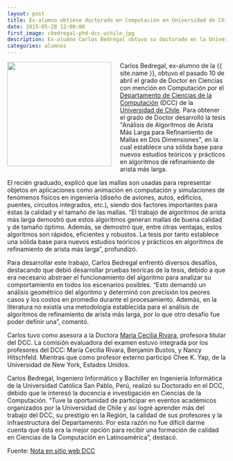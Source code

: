 ```yaml
---
layout: post
title: Ex-alumno obtiene doctorado en Computación en Universidad de Chile
date: 2015-05-28 12:00:00
first_image: cbedregal-phd-dcc-uchile.jpg
description: Ex-alumno Carlos Bedregal obtuvo su doctorado en la Universidad de Chile con la tesis "Análisis de Algoritmos de Arista Más Larga para Refinamiento de Mallas en Dos Dimensiones" 
categories: alumnos
---
```


<img src="/img/{{ page.first_image }}"  width="240" style="float:left; margin-right: 20px;">

Carlos Bedregal, ex-alumno de la {{ site.name }}, obtuvo el pasado 10 de
abril el grado de Doctor en Ciencias con mención en Computación por el
[Departamento de Ciencias de la Computación][dcc] (DCC) de la
[Universidad de Chile][uchile]. Para obtener el grado de Doctor
desarrolló la tesis "Análisis de Algoritmos de Arista Más Larga para
Refinamiento de Mallas en Dos Dimensiones", en la cual establece una
sólida base para nuevos estudios teóricos y prácticos en algoritmos de
refinamiento de arista más larga. 

El recién graduado, explicó que las mallas son usadas para representar
objetos en aplicaciones como animación en computación y simulaciones
de fenómenos físicos en ingeniería (diseño de aviones, autos,
edificios, puentes, circuitos integrados, etc.), siendo dos factores
importantes para éstas la calidad y el tamaño de las mallas. “El
trabajo de algoritmos de arista más larga demostró que estos
algoritmos generan mallas de buena calidad y de tamaño óptimo. Además,
se demostró que, entre otras ventajas, estos algoritmos son rápidos,
eficientes y robustos. La tesis por tanto establece una sólida base
para nuevos estudios teóricos y prácticos en algoritmos de
refinamiento de arista más larga”, profundizó. 
 
Para desarrollar este trabajo, Carlos Bedregal enfrentó diversos
desafíos, destacando que debió desarrollar pruebas teóricas de la
tesis, debido a que era necesario abstraer el funcionamiento del
algoritmo para analizar su comportamiento en todos los escenarios
posibles. “Esto demandó un análisis geométrico del algoritmo y
determinó con precisión los peores casos y los costos en promedio
durante el procesamiento. Además, en la literatura no existía una
metodología establecida para el análisis de algoritmos de refinamiento
de arista más larga, por lo que otro desafío fue poder definir una”,
comentó.

Carlos tuvo como asesora a la Doctora
[María Cecilia Rivara][mcrivara], profesora titular del
DCC. La comisión evaluadora del examen estuvo integrada por los
profesores del DCC: María Cecilia Rivara, Benjamin Bustos, y Nancy
Hitschfeld. Mientras que como profesor externo participó Chee K. Yap,
de la Universidad de New York, Estados Unidos. 

Carlos Bedregal, Ingeniero Informático y Bachiller en Ingeniería
Informática de la Universidad Católica San Pablo, Perú, realizó su
Doctorado en el DCC, debido que le interesó la docencia e
investigación en Ciencias de la Computación. “Tuve la oportunidad de
participar en eventos académicos organizados por la Universidad de
Chile y así logré aprender más del trabajo del DCC, su prestigio en la
Región, la calidad de sus profesores y la infraestructura del
Departamento. Por esta razón no fue difícil darme cuenta que ésta era
la mejor opción para recibir una formación de calidad en Ciencias de
la Computación en Latinoamérica”, destacó. 

Fuente: [Nota en sitio web DCC][dcc-nota]

[dcc-nota]: http://www.dcc.uchile.cl/dcc-tiene-nuevo-doctor-en-ciencias-mencion-computacion-carlos-bedregal
[dcc]: http://dcc.uchile.cl
[uchile]: http://www.uchile.cl
[mcrivara]: http://www.dcc.uchile.cl/maria_cecilia_rivara
